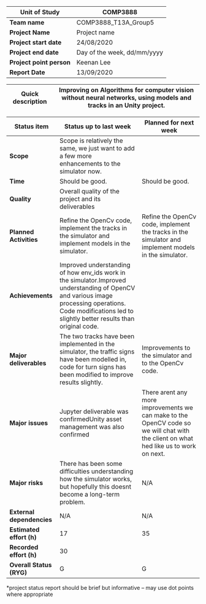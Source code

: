 | **Unit of Study** | COMP3888 |
| --- | --- |
| **Team name** | COMP3888\_T13A\_Group5 |
| **Project Name** | Project name |
| **Project start date** | 24/08/2020 |
| **Project end date** | Day of the week, dd/mm/yyyy |
| **Project point person** | Keenan Lee |
| **Report Date** | 13/09/2020 |

| **Quick description** | Improving on Algorithms for computer vision without neural networks, using models and tracks in an Unity project. |
| --- | --- |

| **Status item** | **Status up to last week** | **Planned for next week** |
| --- | --- | --- |
| **Scope** | Scope is relatively the same, we just want to add a few more enhancements to the simulator now. | |
| **Time** | Should be good. | Should be good. |
| **Quality** | Overall quality of the project and its deliverables | |
| **Planned Activities** | Refine the OpenCv code, implement the tracks in the simulator and implement models in the simulator. | Refine the OpenCv code, implement the tracks in the simulator and implement models in the simulator. |
| **Achievements** | Improved understanding of how env\_ids work in the simulator.Improved understanding of OpenCV and various image processing operations. Code modifications led to slightly better results than original code. | |
| **Major deliverables** | The two tracks have been implemented in the simulator, the traffic signs have been modelled in, code for turn signs has been modified to improve results slightly. | Improvements to the simulator and to the OpenCv code. |
| **Major issues** | Jupyter deliverable was confirmedUnity asset management was also confirmed | There arent any more improvements we can make to the OpenCV code so we will chat with the client on what hed like us to work on next. |
| **Major risks** | There has been some difficulties understanding how the simulator works, but hopefully this doesnt become a long-term problem. | N/A |
| **External dependencies** | N/A | N/A |
| **Estimated effort (h)** | 17 | 35 |
| **Recorded effort (h)** | 30 | |
| **Overall Status (RYG)** | G | G |

\*project status report should be brief but informative – may use dot points where appropriate